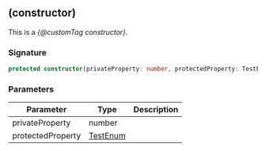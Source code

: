 ## (constructor)

This is a _{@customTag constructor}_.

<h3 id="_constructor_-signature">Signature</h3>

```typescript
protected constructor(privateProperty: number, protectedProperty: TestEnum);
```

<h3 id="_constructor_-parameters">Parameters</h3>

| Parameter | Type | Description |
| - | - | - |
| privateProperty | number | |
| protectedProperty | [TestEnum](docs/test-suite-a/testenum-enum) | |
